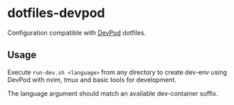 # dotfiles-devpod
Configuration compatible with [DevPod](https://github.com/loft-sh/devpod) dotfiles.

## Usage
Execute `run-dev.sh <language>` from any directory to create dev-env using DevPod with nvim, tmux and basic tools for development. 

The language argument should match an available dev-container suffix.
